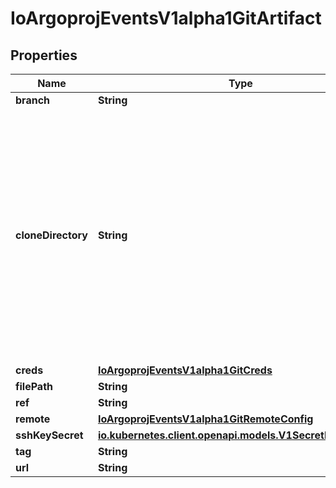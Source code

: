 

# IoArgoprojEventsV1alpha1GitArtifact


## Properties

Name | Type | Description | Notes
------------ | ------------- | ------------- | -------------
**branch** | **String** |  |  [optional]
**cloneDirectory** | **String** | Directory to clone the repository. We clone complete directory because GitArtifact is not limited to any specific Git service providers. Hence we don&#39;t use any specific git provider client. |  [optional]
**creds** | [**IoArgoprojEventsV1alpha1GitCreds**](IoArgoprojEventsV1alpha1GitCreds.md) |  |  [optional]
**filePath** | **String** |  |  [optional]
**ref** | **String** |  |  [optional]
**remote** | [**IoArgoprojEventsV1alpha1GitRemoteConfig**](IoArgoprojEventsV1alpha1GitRemoteConfig.md) |  |  [optional]
**sshKeySecret** | [**io.kubernetes.client.openapi.models.V1SecretKeySelector**](io.kubernetes.client.openapi.models.V1SecretKeySelector.md) |  |  [optional]
**tag** | **String** |  |  [optional]
**url** | **String** |  |  [optional]



